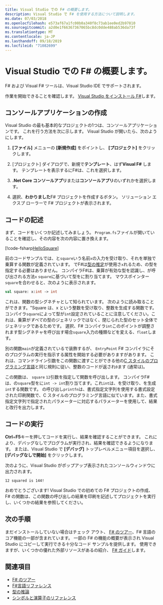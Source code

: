 ```yaml
---
title: Visual Studio での F# の概要します。
description: Visual Studio で F# を使用する方法について説明します。
ms.date: 07/03/2018
ms.openlocfilehash: e573af67a1fc00b0a340f8c73ab1ee0ed2b97810
ms.sourcegitcommit: a2d0e1f66367367065bc8dc0dde488ab536da73f
ms.translationtype: MT
ms.contentlocale: ja-JP
ms.lasthandoff: 09/18/2019
ms.locfileid: "71082699"
---
```

# <a name="get-started-with-f-in-visual-studio"></a>Visual Studio での F# の概要します。

F# および Visual F# ツールは、Visual Studio IDE でサポートされます。

作業を開始できることを確認します。 [Visual Studio をインストール F#](install-fsharp.md#install-f-with-visual-studio)します。

## <a name="creating-a-console-application"></a>コンソールアプリケーションの作成

Visual Studio の最も基本的なプロジェクトの1つは、コンソールアプリケーションです。  これを行う方法を次に示します。  Visual Studio が開いたら、次のようにします。

1. **[ファイル]** メニューの **[新規作成]** をポイントし、 **[プロジェクト]** をクリックします。

2. [プロジェクト] ダイアログで、新規で**テンプレート**、はず**Visual F#** します。  テンプレートを表示するにF#は、これを選択します。

3. **.Net Core コンソールアプリ**または**コンソールアプリ**のいずれかを選択します。

4. 選択、**わかりました**F# プロジェクトを作成するボタン。  ソリューション エクスプ ローラーで F# プロジェクトが表示されます。

## <a name="writing-your-code"></a>コードの記述

まず、コードをいくつか記述してみましょう。  `Program.fs`ファイルが開いていることを確認し、その内容を次の内容に置き換えます。

[!code-fsharp[HelloSquare](~/samples/snippets/fsharp/getting-started/hello-square.fs)]

前のコードサンプルでは、と`square`いう名前`x`の入力を受け取り、それを単独で乗算する関数が定義されています。  でF#は[型の推定](../language-reference/type-inference.md)が使用さ`x`れるため、の型を指定する必要はありません。  コンパイラF#は、乗算が有効な型を認識し、が呼び出される方法`x` `square`に基づいて型をに割り当てます。  マウスポインター `square`を合わせると、次のように表示されます。

```fsharp
val square: x:int -> int
```

これは、関数の型シグネチャとして知られています。  次のように読み取ることができます。"Square は、x という整数を受け取り、整数を生成する関数です。  コンパイラ`square`によって型が`int`設定されていることに注意してください。これは、乗算が*すべて*の型のジェネリックではなく、閉じられた型のセット全体でジェネリックであるためです。  選択、F# コンパイラ`int`このポイントが調整されます型シグネチャを呼び出す場合`square`入力の種類などを変える、`float`します。

別の関数`main`が定義されているで装飾するが、 `EntryPoint` F# コンパイラにそのプログラムの実行を指示する属性を開始する必要がありますがあります。  これは、コマンドライン引数をこの関数に渡すことができる他の[C スタイルのプログラミング言語](https://en.wikipedia.org/wiki/Entry_point#C_and_C.2B.2B)と同じ規則に従い、整数のコードが返され`0`ます (通常は)。

この関数は、 `square` `12`引数を指定して関数を呼び出します。  コンパイラF#は、の`square`型をに`int -> int`割り当てます。これ`int`は、を受け取り、を生成`int`する関数です。  の呼び出し`printfn`は、書式指定文字列を使用する書式設定された印刷関数で、C スタイルのプログラミング言語に似ています。また、書式指定文字列で指定されたパラメーターに対応するパラメーターを使用して、結果と改行を出力します。

## <a name="running-your-code"></a>コードの実行

**Ctrl**+**F5**キーを押してコードを実行し、結果を確認することができます。  これにより、デバッグなしでプログラムが実行され、結果を確認できるようになります。  または、Visual Studio で **[デバッグ]** トップレベルメニュー項目を選択し、 **[デバッグなしで開始]** をクリックします。

次のように、Visual Studio がポップアップ表示されたコンソールウィンドウに出力されます。

```console
12 squared is 144!
```

おめでとうございます!  Visual Studio での初めての F# プロジェクトの作成、F# の関数は、この関数の呼び出しの結果を印刷を記述してプロジェクトを実行し、いくつかの結果を参照してください。

## <a name="next-steps"></a>次の手順

まだインストールしていない場合はチェック アウト、 [F# のツアー](../tour.md)、F# 言語のコア機能の一部が含まれています。  一部の F# の機能の概要が表示され Visual Studio にコピーして実行できる十分なコード サンプルを提供します。  使用できますが、いくつかの優れた外部リソースがあるの紹介、 [F# ガイド](../index.md)します。

## <a name="see-also"></a>関連項目

- [F# のツアー](../tour.md)
- [F#言語リファレンス](../language-reference/index.md)
- [型の推論](../language-reference/type-inference.md)
- [シンボルと演算子のリファレンス](../language-reference/symbol-and-operator-reference/index.md)
